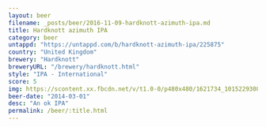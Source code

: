 ```yaml
---
layout: beer
filename: _posts/beer/2016-11-09-hardknott-azimuth-ipa.md
title: Hardknott azimuth IPA
category: beer
untappd: "https://untappd.com/b/hardknott-azimuth-ipa/225875"
country: "United Kingdom"
brewery: "Hardknott"
breweryURL: "/brewery/hardknott.html"
style: "IPA - International"
score: 5
img: https://scontent.xx.fbcdn.net/v/t1.0-0/p480x480/1621734_10152293086743745_608289512_n.jpg?oh=a6bb02305d4bda40d5d78c8edd786085&oe=5AE94CD1
beer-date: "2014-03-01"
desc: "An ok IPA"
permalink: /beer/:title.html
---
```

